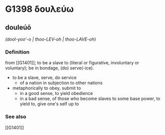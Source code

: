 # G1398 δουλεύω

## douleúō

_(dool-yoo'-o | thoo-LEV-oh | thoo-LAVE-oh)_

### Definition

from [[G1401]]; to be a slave to (literal or figurative, involuntary or voluntary); be in bondage, (do) serve(-ice).

- to be a slave, serve, do service
  - of a nation in subjection to other nations
- metaphorically to obey, submit to
  - in a good sense, to yield obedience
  - in a bad sense, of those who become slaves to some base power, to yield to, give one's self up to

### See also

[[G1401]]

